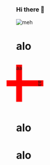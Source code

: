 ### Hi there 👋

<!--
**Charles-Chrismann/Charles-Chrismann** is a ✨ _special_ ✨ repository because its `README.md` (this file) appears on your GitHub profile.

Here are some ideas to get you started:

- 🔭 I’m currently working on ...
- 🌱 I’m currently learning ...
- 👯 I’m looking to collaborate on ...
- 🤔 I’m looking for help with ...
- 💬 Ask me about ...
- 📫 How to reach me: ...
- 😄 Pronouns: ...
- ⚡ Fun fact: ...
-->

<img src="https://test-express-three.vercel.app/" alt="meh" />


# alo


<div style="display: flex;">
    <p style="background-color: red; height: 100px;">aa</p>
    <p style="transform: rotate(90deg);background-color: red; height: 100px;">aa</p>
</div>

# alo
# alo

